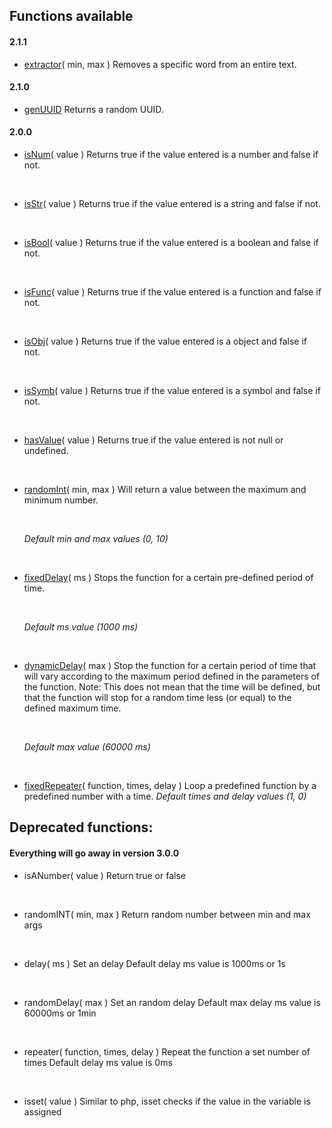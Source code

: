 ## Functions available

#### 2.1.1

- [extractor](https://github.com/thainanluiz/JSSuper/blob/main/examples/extractor.js)( min, max )
  Removes a specific word from an entire text.

#### 2.1.0

- [genUUID](https://github.com/thainanluiz/JSSuper/blob/main/examples/genUUID.js)
  Returns a random UUID.

#### 2.0.0

- [isNum](https://github.com/thainanluiz/JSSuper/blob/main/examples/isNum.js)( value )
  Returns true if the value entered is a number and false if not.

  <br>

- [isStr](https://github.com/thainanluiz/JSSuper/blob/main/examples/isStr.js)( value )
  Returns true if the value entered is a string and false if not.

  <br>

- [isBool](https://github.com/thainanluiz/JSSuper/blob/main/examples/isBool.js)( value )
  Returns true if the value entered is a boolean and false if not.

  <br>

- [isFunc](https://github.com/thainanluiz/JSSuper/blob/main/examples/isFunc.js)( value )
  Returns true if the value entered is a function and false if not.

  <br>

- [isObj](https://github.com/thainanluiz/JSSuper/blob/main/examples/isObj.js)( value )
  Returns true if the value entered is a object and false if not.

  <br>

- [isSymb](https://github.com/thainanluiz/JSSuper/blob/main/examples/isSymb.js)( value )
  Returns true if the value entered is a symbol and false if not.

  <br>

- [hasValue](https://github.com/thainanluiz/JSSuper/blob/main/examples/hasValue.js)( value )
  Returns true if the value entered is not null or undefined.

  <br>

- [randomInt](https://github.com/thainanluiz/JSSuper/blob/main/examples/randomInt.js)( min, max )
  Will return a value between the maximum and minimum number.

  <br>

  _Default min and max values ​​(0, 10)_

  <br>

- [fixedDelay](https://github.com/thainanluiz/JSSuper/blob/main/examples/fixedDelay.js)( ms )
  Stops the function for a certain pre-defined period of time.

  <br>

  _Default ms value ​​(1000 ms)_

  <br>

- [dynamicDelay](https://github.com/thainanluiz/JSSuper/blob/main/examples/dynamicDelay.js)( max )
  Stop the function for a certain period of time that will vary according to the maximum period defined in the parameters of the function.
  Note: This does not mean that the time will be defined, but that the function will stop for a random time less (or equal) to the defined maximum time.

  <br>

  _Default max value ​​(60000 ms)_

  <br>

- [fixedRepeater](https://github.com/thainanluiz/JSSuper/blob/main/examples/fixedRepeater.js)( function, times, delay )
  Loop a predefined function by a predefined number with a time.
  _Default times and delay values ​​(1, 0)_

## Deprecated functions:

#### Everything will go away in version 3.0.0

- isANumber( value )
  Return true or false

  <br>

- randomINT( min, max )
  Return random number between min and max args

  <br>

- delay( ms )
  Set an delay
  Default delay ms value is 1000ms or 1s

  <br>

- randomDelay( max )
  Set an random delay
  Default max delay ms value is 60000ms or 1min

  <br>

- repeater( function, times, delay )
  Repeat the function a set number of times
  Default delay ms value is 0ms

  <br>

- isset( value )
  Similar to php, isset checks if the value in the variable is assigned
